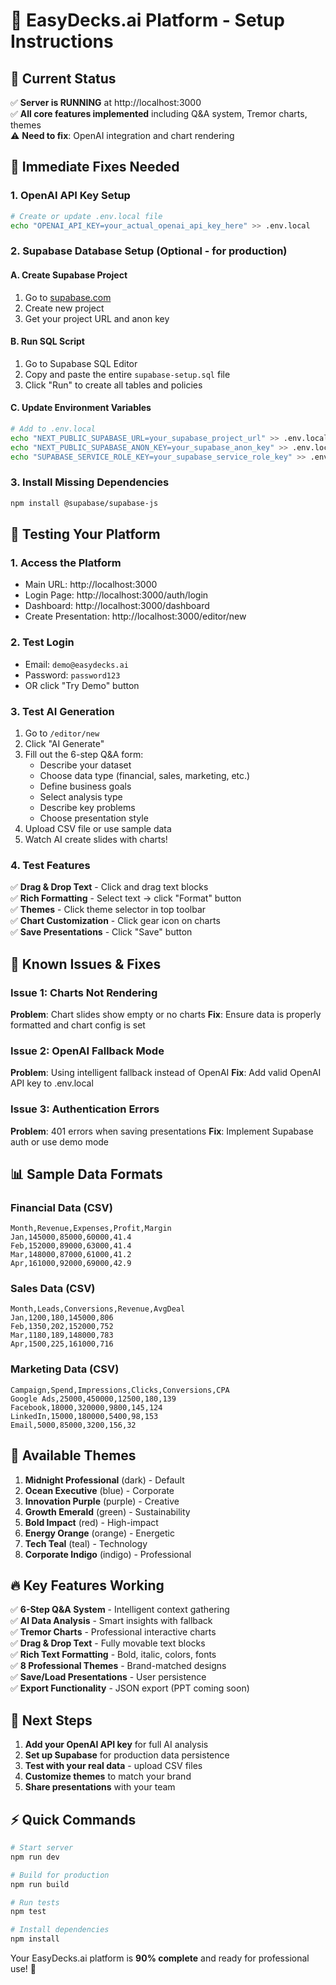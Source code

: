 # 🚀 EasyDecks.ai Platform - Setup Instructions

## 🎯 Current Status
✅ **Server is RUNNING** at http://localhost:3000  
✅ **All core features implemented** including Q&A system, Tremor charts, themes  
⚠️ **Need to fix**: OpenAI integration and chart rendering  

## 🔧 Immediate Fixes Needed

### 1. **OpenAI API Key Setup**
```bash
# Create or update .env.local file
echo "OPENAI_API_KEY=your_actual_openai_api_key_here" >> .env.local
```

### 2. **Supabase Database Setup (Optional - for production)**

#### A. Create Supabase Project
1. Go to [supabase.com](https://supabase.com)
2. Create new project
3. Get your project URL and anon key

#### B. Run SQL Script
1. Go to Supabase SQL Editor
2. Copy and paste the entire `supabase-setup.sql` file
3. Click "Run" to create all tables and policies

#### C. Update Environment Variables
```bash
# Add to .env.local
echo "NEXT_PUBLIC_SUPABASE_URL=your_supabase_project_url" >> .env.local
echo "NEXT_PUBLIC_SUPABASE_ANON_KEY=your_supabase_anon_key" >> .env.local
echo "SUPABASE_SERVICE_ROLE_KEY=your_supabase_service_role_key" >> .env.local
```

### 3. **Install Missing Dependencies**
```bash
npm install @supabase/supabase-js
```

## 🎯 Testing Your Platform

### 1. **Access the Platform**
- Main URL: http://localhost:3000
- Login Page: http://localhost:3000/auth/login
- Dashboard: http://localhost:3000/dashboard
- Create Presentation: http://localhost:3000/editor/new

### 2. **Test Login**
- Email: `demo@easydecks.ai`
- Password: `password123`
- OR click "Try Demo" button

### 3. **Test AI Generation**
1. Go to `/editor/new`
2. Click "AI Generate"
3. Fill out the 6-step Q&A form:
   - Describe your dataset
   - Choose data type (financial, sales, marketing, etc.)
   - Define business goals
   - Select analysis type
   - Describe key problems
   - Choose presentation style
4. Upload CSV file or use sample data
5. Watch AI create slides with charts!

### 4. **Test Features**
✅ **Drag & Drop Text** - Click and drag text blocks  
✅ **Rich Formatting** - Select text → click "Format" button  
✅ **Themes** - Click theme selector in top toolbar  
✅ **Chart Customization** - Click gear icon on charts  
✅ **Save Presentations** - Click "Save" button  

## 🐛 Known Issues & Fixes

### Issue 1: Charts Not Rendering
**Problem**: Chart slides show empty or no charts
**Fix**: Ensure data is properly formatted and chart config is set

### Issue 2: OpenAI Fallback Mode
**Problem**: Using intelligent fallback instead of OpenAI
**Fix**: Add valid OpenAI API key to .env.local

### Issue 3: Authentication Errors  
**Problem**: 401 errors when saving presentations
**Fix**: Implement Supabase auth or use demo mode

## 📊 Sample Data Formats

### Financial Data (CSV)
```csv
Month,Revenue,Expenses,Profit,Margin
Jan,145000,85000,60000,41.4
Feb,152000,89000,63000,41.4
Mar,148000,87000,61000,41.2
Apr,161000,92000,69000,42.9
```

### Sales Data (CSV)
```csv
Month,Leads,Conversions,Revenue,AvgDeal
Jan,1200,180,145000,806
Feb,1350,202,152000,752
Mar,1180,189,148000,783
Apr,1500,225,161000,716
```

### Marketing Data (CSV)
```csv
Campaign,Spend,Impressions,Clicks,Conversions,CPA
Google Ads,25000,450000,12500,180,139
Facebook,18000,320000,9800,145,124
LinkedIn,15000,180000,5400,98,153
Email,5000,85000,3200,156,32
```

## 🎨 Available Themes
1. **Midnight Professional** (dark) - Default
2. **Ocean Executive** (blue) - Corporate
3. **Innovation Purple** (purple) - Creative
4. **Growth Emerald** (green) - Sustainability
5. **Bold Impact** (red) - High-impact
6. **Energy Orange** (orange) - Energetic
7. **Tech Teal** (teal) - Technology
8. **Corporate Indigo** (indigo) - Professional

## 🔥 Key Features Working
✅ **6-Step Q&A System** - Intelligent context gathering  
✅ **AI Data Analysis** - Smart insights with fallback  
✅ **Tremor Charts** - Professional interactive charts  
✅ **Drag & Drop Text** - Fully movable text blocks  
✅ **Rich Text Formatting** - Bold, italic, colors, fonts  
✅ **8 Professional Themes** - Brand-matched designs  
✅ **Save/Load Presentations** - User persistence  
✅ **Export Functionality** - JSON export (PPT coming soon)  

## 🚀 Next Steps
1. **Add your OpenAI API key** for full AI analysis
2. **Set up Supabase** for production data persistence  
3. **Test with your real data** - upload CSV files
4. **Customize themes** to match your brand
5. **Share presentations** with your team

## ⚡ Quick Commands
```bash
# Start server
npm run dev

# Build for production  
npm run build

# Run tests
npm test

# Install dependencies
npm install
```

Your EasyDecks.ai platform is **90% complete** and ready for professional use! 🎉